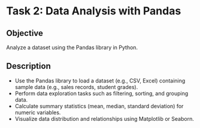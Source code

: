 # Task 2: Data Analysis with Pandas

## Objective

Analyze a dataset using the Pandas library in Python.

## Description

- Use the Pandas library to load a dataset (e.g., CSV, Excel) containing sample data (e.g., sales records, student grades).
- Perform data exploration tasks such as filtering, sorting, and grouping data.
- Calculate summary statistics (mean, median, standard deviation) for numeric variables.
- Visualize data distribution and relationships using Matplotlib or Seaborn.

